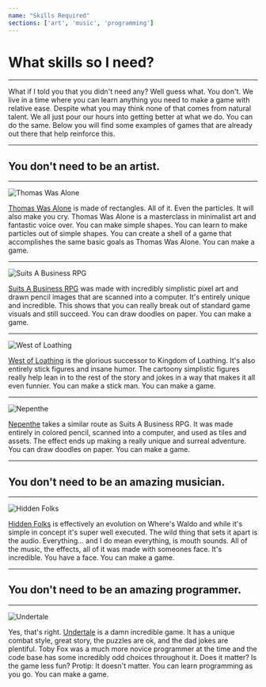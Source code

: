 ```yaml
---
name: "Skills Required"
sections: ['art', 'music', 'programming']
---
```


# What skills so I need?
---
What if I told you that you didn't need any? Well guess what. You don't. We live in a time where you can learn anything you need to make a game with relative ease. Despite what you may think none of that comes from natural talent. We all just pour our hours into getting better at what we do. You can do the same. Below you will find some examples of games that are already out there that help reinforce this.

---
<div id='art'>

## You don't need to be an artist.
---
![Thomas Was Alone](gamedev/thomas_splash.jpg)

[Thomas Was Alone](https://store.steampowered.com/app/220780/Thomas_Was_Alone/) is made of rectangles. All of it. Even the particles. It will also make you cry. Thomas Was Alone is a masterclass in minimalist art and fantastic voice over. You can make simple shapes. You can learn to make particles out of simple shapes. You can create a shell of a game that accomplishes the same basic goals as Thomas Was Alone. You can make a game.

---
![Suits A Business RPG](gamedev/suits_splash.jpg)

[Suits A Business RPG](https://store.steampowered.com/app/410670/Suits_A_Business_RPG/) was made with incredibly simplistic pixel art and drawn pencil images that are scanned into a computer. It's entirely unique and incredible. This shows that you can really break out of standard game visuals and still succeed. You can draw doodles on paper. You can make a game.

---
![West of Loathing](gamedev/loathing_splash.jpg)

[West of Loathing](https://store.steampowered.com/app/597220/West_of_Loathing/) is the glorious successor to Kingdom of Loathing. It's also entirely stick figures and insane humor. The cartoony simplistic figures really help lean in to the rest of the story and jokes in a way that makes it all even funnier. You can make a stick man. You can make a game.

---
![Nepenthe](gamedev/nepenthe_splash.jpg)

[Nepenthe](https://store.steampowered.com/app/789570/Nepenthe/) takes a similar route as Suits A Business RPG. It was made entirely in colored pencil, scanned into a computer, and used as tiles and assets. The effect ends up making a really unique and surreal adventure. You can draw doodles on paper. You can make a game.

---
</div>

<div id='music'>

## You don't need to be an amazing musician.
---

![Hidden Folks](gamedev/hidden_splash.jpg)

[Hidden Folks](https://store.steampowered.com/app/435400/Hidden_Folks/) is effectively an evolution on Where's Waldo and while it's simple in concept it's super well executed. The wild thing that sets it apart is the audio. Everything... and I do mean everything, is mouth sounds. All of the music, the effects, all of it was made with someones face. It's incredible. You have a face. You can make a game.

---
</div>

<div id='programming'>

## You don't need to be an amazing programmer.
---

![Undertale](gamedev/undertale_splash.jpg)

Yes, that's right. [Undertale](https://store.steampowered.com/app/391540/Undertale/) is a damn incredible game. It has a unique combat style, great story, the puzzles are ok, and the dad jokes are plentiful. Toby Fox was a much more novice programmer at the time and the code base has some incredibly odd choices throughout it. Does it matter? Is the game less fun? Protip: It doesn't matter. You can learn programming as you go. You can make a game.
</div>